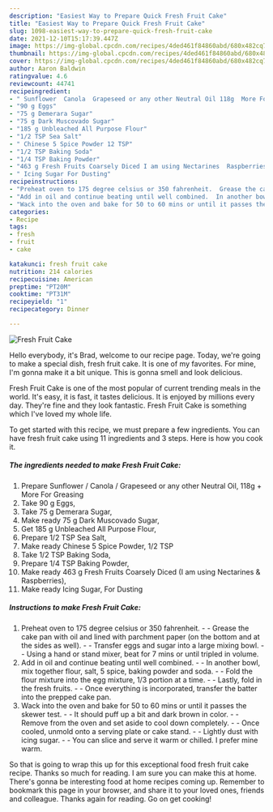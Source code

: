 ```yaml
---
description: "Easiest Way to Prepare Quick Fresh Fruit Cake"
title: "Easiest Way to Prepare Quick Fresh Fruit Cake"
slug: 1098-easiest-way-to-prepare-quick-fresh-fruit-cake
date: 2021-12-10T15:17:39.447Z
image: https://img-global.cpcdn.com/recipes/4ded461f84860abd/680x482cq70/fresh-fruit-cake-recipe-main-photo.jpg
thumbnail: https://img-global.cpcdn.com/recipes/4ded461f84860abd/680x482cq70/fresh-fruit-cake-recipe-main-photo.jpg
cover: https://img-global.cpcdn.com/recipes/4ded461f84860abd/680x482cq70/fresh-fruit-cake-recipe-main-photo.jpg
author: Aaron Baldwin
ratingvalue: 4.6
reviewcount: 44741
recipeingredient:
- " Sunflower  Canola  Grapeseed or any other Neutral Oil 118g  More For Greasing"
- "90 g Eggs"
- "75 g Demerara Sugar"
- "75 g Dark Muscovado Sugar"
- "185 g Unbleached All Purpose Flour"
- "1/2 TSP Sea Salt"
- " Chinese 5 Spice Powder 12 TSP"
- "1/2 TSP Baking Soda"
- "1/4 TSP Baking Powder"
- "463 g Fresh Fruits Coarsely Diced I am using Nectarines  Raspberries"
- " Icing Sugar For Dusting"
recipeinstructions:
- "Preheat oven to 175 degree celsius or 350 fahrenheit.  Grease the cake pan with oil and lined with parchment paper (on the bottom and at the sides as well).  Transfer eggs and sugar into a large mixing bowl.  Using a hand or stand mixer, beat for 7 mins or until tripled in volume."
- "Add in oil and continue beating until well combined.  In another bowl, mix together flour, salt, 5 spice, baking powder and soda.  Fold the flour mixture into the egg mixture, 1/3 portion at a time.  Lastly, fold in the fresh fruits.  Once everything is incorporated, transfer the batter into the prepped cake pan."
- "Wack into the oven and bake for 50 to 60 mins or until it passes the skewer test.  It should puff up a bit and dark brown in color.  Remove from the oven and set aside to cool down completely.  Once cooled, unmold onto a serving plate or cake stand.  Lightly dust with icing sugar.  You can slice and serve it warm or chilled. I prefer mine warm."
categories:
- Recipe
tags:
- fresh
- fruit
- cake

katakunci: fresh fruit cake 
nutrition: 214 calories
recipecuisine: American
preptime: "PT20M"
cooktime: "PT31M"
recipeyield: "1"
recipecategory: Dinner

---
```



![Fresh Fruit Cake](https://img-global.cpcdn.com/recipes/4ded461f84860abd/680x482cq70/fresh-fruit-cake-recipe-main-photo.jpg)

Hello everybody, it's Brad, welcome to our recipe page. Today, we're going to make a special dish, fresh fruit cake. It is one of my favorites. For mine, I'm gonna make it a bit unique. This is gonna smell and look delicious.

Fresh Fruit Cake is one of the most popular of current trending meals in the world. It's easy, it is fast, it tastes delicious. It is enjoyed by millions every day. They're fine and they look fantastic. Fresh Fruit Cake is something which I've loved my whole life.




To get started with this recipe, we must prepare a few ingredients. You can have fresh fruit cake using 11 ingredients and 3 steps. Here is how you cook it.

<!--inarticleads1-->

##### The ingredients needed to make Fresh Fruit Cake:

1. Prepare  Sunflower / Canola / Grapeseed or any other Neutral Oil, 118g + More For Greasing
1. Take 90 g Eggs,
1. Take 75 g Demerara Sugar,
1. Make ready 75 g Dark Muscovado Sugar,
1. Get 185 g Unbleached All Purpose Flour,
1. Prepare 1/2 TSP Sea Salt,
1. Make ready  Chinese 5 Spice Powder, 1/2 TSP
1. Take 1/2 TSP Baking Soda,
1. Prepare 1/4 TSP Baking Powder,
1. Make ready 463 g Fresh Fruits Coarsely Diced (I am using Nectarines &amp; Raspberries),
1. Make ready  Icing Sugar, For Dusting




<!--inarticleads2-->

##### Instructions to make Fresh Fruit Cake:

1. Preheat oven to 175 degree celsius or 350 fahrenheit. -  - Grease the cake pan with oil and lined with parchment paper (on the bottom and at the sides as well). -  - Transfer eggs and sugar into a large mixing bowl. -  - Using a hand or stand mixer, beat for 7 mins or until tripled in volume.
1. Add in oil and continue beating until well combined. -  - In another bowl, mix together flour, salt, 5 spice, baking powder and soda. -  - Fold the flour mixture into the egg mixture, 1/3 portion at a time. -  - Lastly, fold in the fresh fruits. -  - Once everything is incorporated, transfer the batter into the prepped cake pan.
1. Wack into the oven and bake for 50 to 60 mins or until it passes the skewer test. -  - It should puff up a bit and dark brown in color. -  - Remove from the oven and set aside to cool down completely. -  - Once cooled, unmold onto a serving plate or cake stand. -  - Lightly dust with icing sugar. -  - You can slice and serve it warm or chilled. I prefer mine warm.




So that is going to wrap this up for this exceptional food fresh fruit cake recipe. Thanks so much for reading. I am sure you can make this at home. There's gonna be interesting food at home recipes coming up. Remember to bookmark this page in your browser, and share it to your loved ones, friends and colleague. Thanks again for reading. Go on get cooking!
